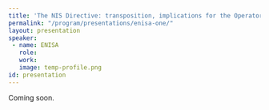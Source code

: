```yaml
---
title: 'The NIS Directive: transposition, implications for the Operators of Essential Services'
permalink: "/program/presentations/enisa-one/"
layout: presentation
speaker: 
 - name: ENISA
   role: 
   work: 
   image: temp-profile.png
id: presentation
---
```


Coming soon.